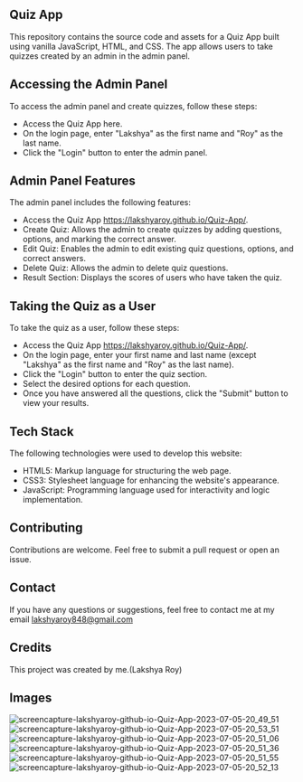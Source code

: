
## Quiz App
This repository contains the source code and assets for a Quiz App built using vanilla JavaScript, HTML, and CSS. The app allows users to take quizzes created by an admin in the admin panel.

## Accessing the Admin Panel
To access the admin panel and create quizzes, follow these steps:
- Access the Quiz App here.
- On the login page, enter "Lakshya" as the first name and "Roy" as the last name.
- Click the "Login" button to enter the admin panel.
## Admin Panel Features

The admin panel includes the following features:
- Access the Quiz App https://lakshyaroy.github.io/Quiz-App/.
- Create Quiz: Allows the admin to create quizzes by adding questions, options, and marking the correct answer.
- Edit Quiz: Enables the admin to edit existing quiz questions, options, and correct answers.
- Delete Quiz: Allows the admin to delete quiz questions.
- Result Section: Displays the scores of users who have taken the quiz.


## Taking the Quiz as a User
To take the quiz as a user, follow these steps:

- Access the Quiz App https://lakshyaroy.github.io/Quiz-App/.
- On the login page, enter your first name and last name (except "Lakshya" as the first name and "Roy" as the last name).
- Click the "Login" button to enter the quiz section.
- Select the desired options for each question.
- Once you have answered all the questions, click the "Submit" button to view your results.
## Tech Stack

The following technologies were used to develop this website:

- HTML5: Markup language for structuring the web page.
- CSS3: Stylesheet language for enhancing the website's appearance.
- JavaScript: Programming language used for interactivity and logic implementation.




## Contributing



Contributions are welcome. Feel free to submit a pull request or open an issue.


## Contact

If you have any questions or suggestions, feel free to contact me at my email lakshyaroy848@gmail.com
## Credits
This project was created by me.(Lakshya Roy)
## Images

![screencapture-lakshyaroy-github-io-Quiz-App-2023-07-05-20_49_51](https://github.com/LakshyaRoy/Quiz-App/assets/110491845/d77505ce-0990-4bc1-a9db-492d0b4a6eef)
![screencapture-lakshyaroy-github-io-Quiz-App-2023-07-05-20_53_51](https://github.com/LakshyaRoy/Quiz-App/assets/110491845/4334bcd4-d456-4624-adb7-5ad50abac159)
![screencapture-lakshyaroy-github-io-Quiz-App-2023-07-05-20_51_06](https://github.com/LakshyaRoy/Quiz-App/assets/110491845/35cae16e-9fcb-4d67-bd37-e2d6a93985c1)
![screencapture-lakshyaroy-github-io-Quiz-App-2023-07-05-20_51_36](https://github.com/LakshyaRoy/Quiz-App/assets/110491845/34661154-1d15-43aa-9b3f-0205daf5dbb1)
![screencapture-lakshyaroy-github-io-Quiz-App-2023-07-05-20_51_55](https://github.com/LakshyaRoy/Quiz-App/assets/110491845/61aa0558-cc4b-4c01-9ed7-c3813c43687b)
![screencapture-lakshyaroy-github-io-Quiz-App-2023-07-05-20_52_13](https://github.com/LakshyaRoy/Quiz-App/assets/110491845/e1bc67f2-ae04-4a86-be79-64b0f44e4c4c)
